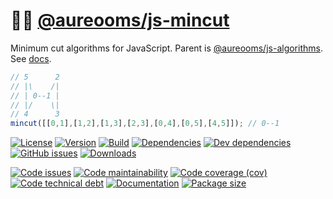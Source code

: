 :haircut_woman: [@aureooms/js-mincut](https://aureooms.github.io/js-mincut)
==

Minimum cut algorithms for JavaScript.
Parent is [@aureooms/js-algorithms](https://github.com/aureooms/js-algorithms).
See [docs](https://aureooms.github.io/js-mincut/index.html).

```js
// 5      2
// |\    /|
// | 0--1 |
// |/    \|
// 4      3
mincut([[0,1],[1,2],[1,3],[2,3],[0,4],[0,5],[4,5]]); // 0--1
```

[![License](https://img.shields.io/github/license/aureooms/js-mincut.svg)](https://raw.githubusercontent.com/aureooms/js-mincut/main/LICENSE)
[![Version](https://img.shields.io/npm/v/@aureooms/js-mincut.svg)](https://www.npmjs.org/package/@aureooms/js-mincut)
[![Build](https://img.shields.io/travis/aureooms/js-mincut/main.svg)](https://travis-ci.org/aureooms/js-mincut/branches)
[![Dependencies](https://img.shields.io/david/aureooms/js-mincut.svg)](https://david-dm.org/aureooms/js-mincut)
[![Dev dependencies](https://img.shields.io/david/dev/aureooms/js-mincut.svg)](https://david-dm.org/aureooms/js-mincut?type=dev)
[![GitHub issues](https://img.shields.io/github/issues/aureooms/js-mincut.svg)](https://github.com/aureooms/js-mincut/issues)
[![Downloads](https://img.shields.io/npm/dm/@aureooms/js-mincut.svg)](https://www.npmjs.org/package/@aureooms/js-mincut)

[![Code issues](https://img.shields.io/codeclimate/issues/aureooms/js-mincut.svg)](https://codeclimate.com/github/aureooms/js-mincut/issues)
[![Code maintainability](https://img.shields.io/codeclimate/maintainability/aureooms/js-mincut.svg)](https://codeclimate.com/github/aureooms/js-mincut/trends/churn)
[![Code coverage (cov)](https://img.shields.io/codecov/c/gh/aureooms/js-mincut/main.svg)](https://codecov.io/gh/aureooms/js-mincut)
[![Code technical debt](https://img.shields.io/codeclimate/tech-debt/aureooms/js-mincut.svg)](https://codeclimate.com/github/aureooms/js-mincut/trends/technical_debt)
[![Documentation](https://aureooms.github.io/js-mincut/badge.svg)](https://aureooms.github.io/js-mincut/source.html)
[![Package size](https://img.shields.io/bundlephobia/minzip/@aureooms/js-mincut)](https://bundlephobia.com/result?p=@aureooms/js-mincut)
